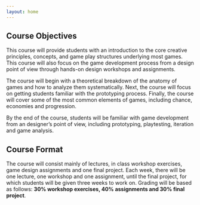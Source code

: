 ```yaml
---
layout: home
---
```

## Course Objectives

This course will provide students with an introduction to the core creative principles, concepts, and game play structures underlying most games. This course will also focus on the game development process from a design point of view through hands-on design workshops and assignments.

The course will begin with a theoretical breakdown of the anatomy of games and how to analyze them systematically. Next, the course will focus on getting students familiar with the prototyping process. Finally, the course will cover some of the most common elements of games, including chance, economies and progression.

By the end of the course, students will be familiar with game development from an designer’s point of view, including prototyping, playtesting, iteration and game analysis.

## Course Format

The course will consist mainly of lectures, in class workshop exercises, game design assignments and one final project. Each week, there will be one lecture, one workshop and one assignment, until the final project, for which students will be given three weeks to work on. Grading will be based as follows: **30% workshop exercises, 40% assignments and 30% final project**.
